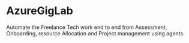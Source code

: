 # AzureGigLab
Automate the Freelance Tech work end to end from Assessment, Onboarding, resource Allocation and Project management using agents
